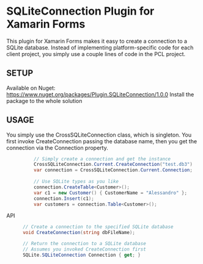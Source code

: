 # SQLiteConnection Plugin for Xamarin Forms

This plugin for Xamarin Forms makes it easy to create a connection to a SQLite database. Instead of implementing platform-specific code for each client project, you simply use a couple lines of code in the PCL project.

## SETUP

Available on Nuget: https://www.nuget.org/packages/Plugin.SQLiteConnection/1.0.0
Install the package to the whole solution

## USAGE

You simply use the CrossSQLiteConnection class, which is singleton. You first invoke CreateConnection passing the database name, then you get the connection via the Connection property.

  ```csharp
            // Simply create a connection and get the instance
            CrossSQLiteConnection.Current.CreateConnection("test.db3")
            var connection = CrossSQLiteConnection.Current.Connection;
            
            // Use SQLite types as you like
            connection.CreateTable<Customer>();
            var c1 = new Customer() { CustomerName = "Alessandro" };
            connection.Insert(c1);
            var customers = connection.Table<Customer>();
```

API

  ```csharp
        // Create a connection to the specified SQLite database
        void CreateConnection(string dbFileName);

        // Return the connection to a SQLite database
        // Assumes you invoked CreateConnection first
        SQLite.SQLiteConnection Connection { get; }
```
